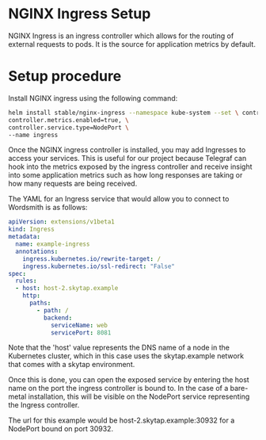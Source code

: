# NGINX Ingress Setup

NGINX Ingress is an ingress controller which allows for the routing of external requests to pods. It is the source for application metrics by default.

# Setup procedure
Install NGINX ingress using the following command:
```sh
helm install stable/nginx-ingress --namespace kube-system --set \ controller.stats.enabled=true, \
controller.metrics.enabled=true, \
controller.service.type=NodePort \
--name ingress
```

Once the NGINX ingress controller is installed, you may add Ingresses to access your services. This is useful for our project because Telegraf can hook into the metrics exposed by the ingress controller and receive insight into some application metrics such as how long responses are taking or how many requests are being received.

The YAML for an Ingress service that would allow you to connect to Wordsmith is as follows:

```yaml
apiVersion: extensions/v1beta1
kind: Ingress
metadata:
  name: example-ingress
  annotations:
    ingress.kubernetes.io/rewrite-target: /
    ingress.kubernetes.io/ssl-redirect: "False"
spec:
  rules:
  - host: host-2.skytap.example
    http:
      paths:
        - path: /
          backend:
            serviceName: web
            servicePort: 8081
```

Note that the 'host' value represents the DNS name of a node in the Kubernetes cluster, which in this case uses the skytap.example network that comes with a skytap environment.

Once this is done, you can open the exposed service by entering the host name on the port the ingress controller is bound to. In the case of a bare-metal installation, this will be visible on the NodePort service representing the Ingress controller.

The url for this example would be host-2.skytap.example:30932 for a NodePort bound on port 30932.